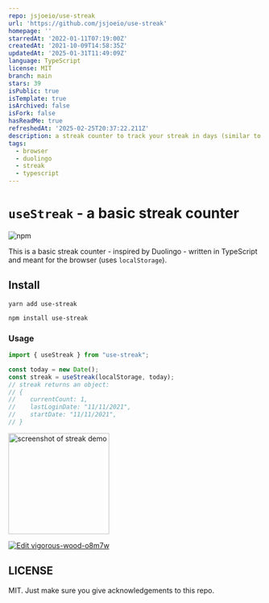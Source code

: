 ```yaml
---
repo: jsjoeio/use-streak
url: 'https://github.com/jsjoeio/use-streak'
homepage: ''
starredAt: '2022-01-11T07:19:00Z'
createdAt: '2021-10-09T14:58:35Z'
updatedAt: '2025-01-31T11:49:09Z'
language: TypeScript
license: MIT
branch: main
stars: 39
isPublic: true
isTemplate: true
isArchived: false
isFork: false
hasReadMe: true
refreshedAt: '2025-02-25T20:37:22.211Z'
description: a streak counter to track your streak in days (similar to Duolingo)
tags:
  - browser
  - duolingo
  - streak
  - typescript
---
```


# `useStreak` - a basic streak counter

![npm](https://img.shields.io/npm/v/use-streak)

This is a basic streak counter - inspired by Duolingo - written in TypeScript and meant for the browser (uses `localStorage`).

## Install

```shell
yarn add use-streak
```

```shell
npm install use-streak
```

### Usage

```typescript
import { useStreak } from "use-streak";

const today = new Date();
const streak = useStreak(localStorage, today);
// streak returns an object:
// {
//    currentCount: 1,
//    lastLoginDate: "11/11/2021",
//    startDate: "11/11/2021",
// }
```

<img src="./streak-demo.png" alt="screenshot of streak demo" width="200" />

[![Edit vigorous-wood-o8m7w](https://codesandbox.io/static/img/play-codesandbox.svg)](https://codesandbox.io/s/vigorous-wood-o8m7w?fontsize=14&hidenavigation=1&theme=dark)

## LICENSE

MIT. Just make sure you give acknowledgements to this repo.

